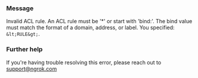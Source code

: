 
### Message
Invalid ACL rule. An ACL rule must be '*' or start with 'bind:'. The bind value must match the format of a domain, address, or label. You specified: `&lt;RULE&gt;`.

### Further help
If you're having trouble resolving this error, please reach out to [support@ngrok.com](mailto:support@ngrok.com?subject=Help%20with%20ERR_NGROK_600)

